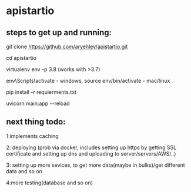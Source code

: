 # apistartio

## steps to get up and running:

git clone https://github.com/aryehlev/apistartio.git

cd apistartio

virtualenv env -p 3.8 (works with >3.7) 

env\Scripts\activate - windows,  source env/bin/activate - mac/linux

pip install -r requierments.txt

uvicorn main:app --reload


## next thing todo:
1:implements caching

2: deploying (prob via docker, includes setting up https by getting SSL certificate and setting up dns and uploading to server/servers/AWS/..)

3: setting up more sevices, to get more data(maybe in bulks)/get different data and so on

4:more testing(database and so on)
